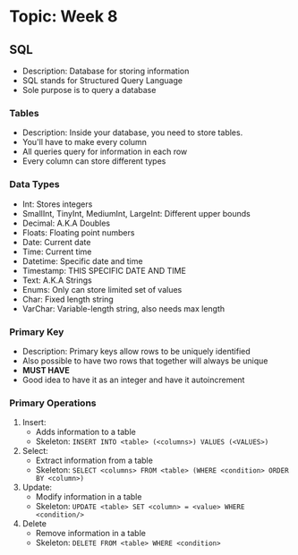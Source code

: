 # Topic: Week 8
## SQL
- Description: Database for storing information
- SQL stands for Structured Query Language
- Sole purpose is to query a database

### Tables
- Description: Inside your database, you need to store tables.
- You'll have to make every column
- All queries query for information in each row
- Every column can store different types

### Data Types
- Int: Stores integers
- SmallInt, TinyInt, MediumInt, LargeInt: Different upper bounds
- Decimal: A.K.A Doubles
- Floats: Floating point numbers
- Date: Current date
- Time: Current time
- Datetime: Specific date and time
- Timestamp: THIS SPECIFIC DATE AND TIME
- Text: A.K.A Strings
- Enums: Only can store limited set of values
- Char: Fixed length string
- VarChar: Variable-length string, also needs max length

### Primary Key
- Description: Primary keys allow rows to be uniquely identified
- Also possible to have two rows that together will always be unique
- **MUST HAVE**
- Good idea to have it as an integer and have it autoincrement

### Primary Operations
1. Insert:
    - Adds information to a table
    - Skeleton: `INSERT INTO <table> (<columns>) VALUES (<VALUES>)`
2. Select:
    - Extract information from a table
    - Skeleton: `SELECT <columns> FROM <table> (WHERE <condition> ORDER BY <column>)`
3. Update:
    - Modify information in a table
    - Skeleton: `UPDATE <table> SET <column> = <value> WHERE <condition/> `
4. Delete
    - Remove information in a table
    - Skeleton: `DELETE FROM <table> WHERE <condition>`

